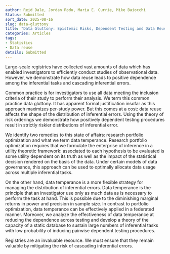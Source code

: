 ```yaml
---
author: Reid Dale, Jordan Rodu, Maria E. Currie, Mike Baiocchi
Status: Submitted
sort_date: 2025-08-16
slug: data-gluttony
title: "Data Gluttony: Epistemic Risks, Dependent Testing and Data Reuse in Large Datasets"
categories: Articles
tags:
- Statistics
- Data reuse
details: Submitted
---
```


Large-scale registries have collected vast amounts of data which has enabled investigators to efficiently conduct studies of observational data. However, we demonstrate how data reuse leads to positive dependence among the inferential tasks and cascading inferential errors. 

Common practice is for investigators to use all data meeting the inclusion criteria of their study to perform their analysis. We term this common practice data gluttony. It has apparent formal justification insofar as this approach maximizes per-study power. But this comes at a cost: data reuse affects the shape of the distribution of inferential errors. Using the theory of risk orderings we demonstrate how positively dependent testing procedures result in strictly riskier distributions of inferential error. 
    
We identify two remedies to this state of affairs: research portfolio optimization and what we term data temperance. Research portfolio optimization requires that we formulate the enterprise of inference in a utility theoretic framework: associated to each hypothesis to be evaluated is some utility dependent on its truth as well as the impact of the statistical decision rendered on the basis of the data. Under certain models of data governance, this approach can be used to optimally allocate data usage across multiple inferential tasks. 

On the other hand, data temperance is a more flexible strategy for managing the distribution of inferential errors. Data temperance is the principle that an investigator use only as much data as is necessary to perform the task at hand. This is possible due to the diminishing marginal returns in power and precision in sample size. In contrast to portfolio optimization, data temperance can be effectively applied in a federated manner. Moreover, we analyze the effectiveness of data temperance at reducing the dependence across testing and develop a theory of the capacity of a static database to sustain large numbers of inferential tasks with low probability of inducing pairwise dependent testing procedures.

Registries are an invaluable resource. We must ensure that they remain valuable by mitigating the risk of cascading inferential errors.